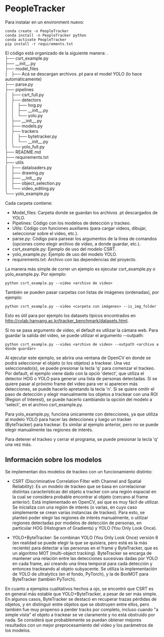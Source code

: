 # PeopleTracker

Para instalar en un environment nuevo:

```
conda create -n PeopleTracker
conda install -n PeopleTracker python
conda activate PeopleTracker
pip install -r requirements.txt
```

El código está organizado de la siguiente manera:
.  
├── csrt_example.py  
├── \_\_init\_\_.py  
├── model_files  
│   ├── Acá se descargan archivos .pt para el model YOLO (lo hace automáticamente)  
├── parse.py  
├── pipelines  
│   ├── csrt_full.py  
│   ├── detectors  
│   │   ├── hog.py  
│   │   ├── \_\_init\_\_.py  
│   │   └── yolo.py  
│   ├── \_\_init\_\_.py  
│   ├── models.py  
│   ├── trackers  
│   │   ├── bytetracker.py  
│   │   └── \_\_init\_\_.py  
│   └── yolo_full.py  
├── README.md  
├── requirements.txt  
├── utils  
│   ├── dataloaders.py  
│   ├── drawing.py  
│   ├── \_\_init\_\_.py  
│   ├── object_selection.py  
│   └── video_editing.py  
└── yolo_example.py  

Cada carpeta contiene:

* Model_files: Carpeta donde se guardan los archivos .pt descargados de YOLO.
* Pipelines: Código con los modelos de detección y trackeo.
* Utils: Código con funciones auxiliares (para cargar videos, dibujar, seleccionar sobre el video, etc.).
* parse.py: Código para parsear los argumentos de la línea de comandos (opciones como elegir archivo de video, a donde guardar, etc.).
* csrt_example.py: Ejemplo de uso del modelo CSRT.
* yolo_example.py: Ejemplo de uso del modelo YOLO.
* requirements.txt: Archivo con las dependencias del proyecto.

La manera más simple de correr un ejemplo es ejecutar csrt_example.py o yolo_example.py. Por ejemplo:

```
python csrt_example.py --video <archivo de video>
```

También se pueden pasar carpetas con listas de imágenes (ordenadas), por ejemplo:

```
python csrt_example.py --video <carpeta con imágenes> --is_img_folder
```

Esto es útil para por ejemplo los datasets típicos encontrados en http://cvlab.hanyang.ac.kr/tracker_benchmark/datasets.html.

Si no se pasa argumento de video, el default es utilizar la cámara web. Para guardar la salida del video, se puede utilizar el argumento --outpath:

```
python csrt_example.py --video <archivo de video> --outpath <archivo a donde guardar>
```

Al ejecutar este ejemplo, se abrira una ventana de OpenCV en donde se podrá seleccionar el objeto (o los objetos) a trackear. Una vez seleccionado(s), se puede presionar la tecla 'q' para comenzar el trackeo. Por default, el ejemplo viene dado con la opció 'detect', que utiliza el detector HOG o YOLO para generar una lista de personas detectadas. Si se quiere pasar al próximo frame del video para ver si aparecen más detecciones, se puede hacerlo apretando la tecla 'n'. Si se quiere omitir el paso de detección y elegir manualmente los objetos a trackear con una ROI (Region of Interest), se puede hacerlo cambiando la opción del modelo a 'select', en el archivo csrt_example.py.

Para yolo_example.py, funciona únicamente con detecciones, ya que utiliza al modelo YOLO para hacer las detecciones y luego un tracker (ByteTracker) para trackear. Es similar al ejemplo anterior, pero no se puede elegir manualmente las regiones de interés.

Para detener el trackeo y cerrar el programa, se puede presionar la tecla 'q' una vez más.

## Información sobre los modelos

Se implementan dos modelos de trackeo con un funcionamiento distinto: 

* CSRT (Discriminative Correlation Filter with Channel and Spatial Reliability): Es un modelo de trackeo que se basa en correlacionar distintas características del objeto a tracker con una región espacial en la cual se considera probable encontrar al objeto (cercano al frame anterior). Está implementado en OpenCV, así que es muy fácil de utilizar. Se inicializa con una región de interés (o varias, en cuyo caso simplemente se crean varias instancias de trackeo). Para esto, se planteó poder elegir las regiones de interés manualmente, o utilizar regiones detectadas por modelos de detección de personas, en particular HOG (Histogram of Gradients) y YOLO (You Only Look Once).

* YOLO+ByteTracker: Se combinan YOLO (You Only Look Once) versión 8 (en realidad se puede elegir la que se quisiera, pero está es la más reciente) para detectar a las personas en el frame y ByteTracker, que es un algoritmo MOT (multi-object tracking). ByteTracker se encarga de mantener una relación entre las detecciones sucesivas dadas por YOLO en cada frame, así creando una línea temporal para cada detección y entonces trackeando al objeto subyacente. Se utiliza la implementación de YOLO de ultralytics (en el fondo, PyTorch), y la de BoxMOT para ByteTracker (también PyTorch). 

En cuanto a ejemplos cualitativos hechos a ojo, se encontró que CSRT es en general más estable que YOLO+ByteTracker, a pesar de ser más simple. En algunos casos, ByteTracker se destacó en recuperar trazas pérdidas de objetos, y en distinguir entre objetos que se obstruyen entre ellos, pero también fue muy propenso a perder tracks por completo, incluso cuando "a simple vista" el objeto a trackear se ve claramente y no está obstruído por nada. Se considerá que probablemente se puedan obtener mejores resultados con un mejor preprocesamiento del video y los parámetros de los modelos.
